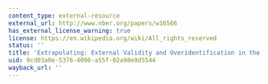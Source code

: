 ```yaml
---
content_type: external-resource
external_url: http://www.nber.org/papers/w16566
has_external_license_warning: true
license: https://en.wikipedia.org/wiki/All_rights_reserved
status: ''
title: 'Extrapolating: External Validity and Overidentification in the LATE Framework'
uid: 9cd03a0e-5376-4096-a55f-02a90e9d5544
wayback_url: ''
---
```

